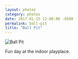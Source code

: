 ```yaml
---  
layout: photos
category: photos
date: 2017-01-15 12:00:00 -0500
permalink: ball-pit
title: "Ball Pit"
---
```


![Ball Pit](http://jonkit.ca/cdn/photos/2017-01-15-ball-pit.jpeg)

Fun day at the indoor playplace. 
